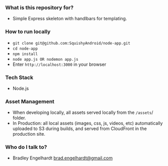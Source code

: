 
### What is this repository for? ###

* Simple Express skeleton with handlbars for templating.

### How to run locally ###

* `git clone git@github.com:SquishyAndroid/node-app.git`
* `cd node-app`
* `npm install`
* `node app.js OR nodemon app.js`
* Enter `http://localhost:3000` in your browser

### Tech Stack ###

* Node.js

### Asset Management ###

* When developing locally, all assets served locally from the `/assets`/ folder.
* In Production: all local assets (images, css, js, videos, etc) automatically uploaded to S3 during builds, and served from CloudFront in the production site.

### Who do I talk to? ###

* Bradley Engelhardt <brad.engelhardt@gmail.com>
